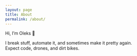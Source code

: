 ```yaml
---
layout: page
title: About
permalink: /about/
---
```


Hi, I’m Oleks 👋  

I break stuff, automate it, and sometimes make it pretty again.  
Expect code, drones, and dirt bikes.
